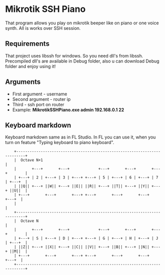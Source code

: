 # Mikrotik SSH Piano

That program allows you play on mikrotik beeper like on piano or one voice synth. All is works over SSH session.

## Requirements
That project uses libssh for windows. So you need dll's from libssh. Precompiled dll's are available in Debug folder, also u can download Debug folder and enjoy using it!

## Arguments 
* First argument - username
* Second argument - router ip
* Third - ssh port on router
* Example: **MikrotikSSHPiano.exe admin 192.168.0.1 22** 

## Keyboard markdown
Keyboard markdown same as in FL Studio. In FL you can use it, when you turn on feature "Typing keyboard to piano keyboard".

		+--------------------------------------------------------------------------+
		|  Octave N+1                                                              |
		|       +---+       +---+             +---+       +---+       +---+        |
		| +---+ | 2 | +---+ | 3 | +---+ +---+ | 5 | +---+ | 6 | +---+ | 7 | +---+  |
		| ||Q|| +---+ ||W|| +---+ ||E|| ||R|| +---+ ||T|| +---+ ||Y|| +---+ ||U||  |
		| +---+       +---+       +---+ +---+       +---+       +---+       +---+  |
		|                                                                          |
		+--------------------------------------------------------------------------+
		|  Octave N                                                                |
		|       +---+       +---+             +---+       +---+       +---+        |
		| +---+ | S | +---+ | D | +---+ +---+ | G | +---+ | H | +---+ | J | +---+  |
		| ||Z|| +---+ ||X|| +---+ ||C|| ||V|| +---+ ||B|| +---+ ||N|| +---+ ||M||  |
		| +---+       +---+       +---+ +---+       +---+       +---+       +---+  |
		+--------------------------------------------------------------------------+